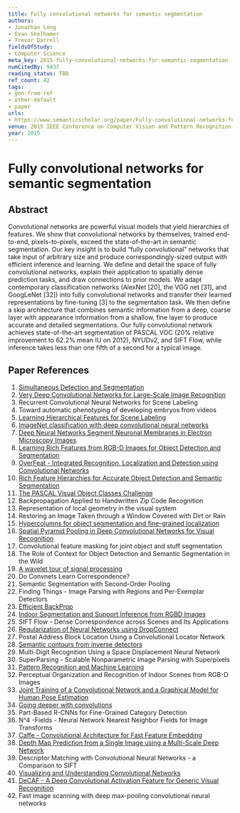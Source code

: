 ```yaml
---
title: Fully convolutional networks for semantic segmentation
authors:
- Jonathan Long
- Evan Shelhamer
- Trevor Darrell
fieldsOfStudy:
- Computer Science
meta_key: 2015-fully-convolutional-networks-for-semantic-segmentation
numCitedBy: 9437
reading_status: TBD
ref_count: 42
tags:
- gen-from-ref
- other-default
- paper
urls:
- https://www.semanticscholar.org/paper/Fully-convolutional-networks-for-semantic-Long-Shelhamer/9201bf6f8222c2335913002e13fbac640fc0f4ec?sort=total-citations
venue: 2015 IEEE Conference on Computer Vision and Pattern Recognition (CVPR)
year: 2015
---
```


# Fully convolutional networks for semantic segmentation

## Abstract

Convolutional networks are powerful visual models that yield hierarchies of features. We show that convolutional networks by themselves, trained end-to-end, pixels-to-pixels, exceed the state-of-the-art in semantic segmentation. Our key insight is to build “fully convolutional” networks that take input of arbitrary size and produce correspondingly-sized output with efficient inference and learning. We define and detail the space of fully convolutional networks, explain their application to spatially dense prediction tasks, and draw connections to prior models. We adapt contemporary classification networks (AlexNet [20], the VGG net [31], and GoogLeNet [32]) into fully convolutional networks and transfer their learned representations by fine-tuning [3] to the segmentation task. We then define a skip architecture that combines semantic information from a deep, coarse layer with appearance information from a shallow, fine layer to produce accurate and detailed segmentations. Our fully convolutional network achieves state-of-the-art segmentation of PASCAL VOC (20% relative improvement to 62.2% mean IU on 2012), NYUDv2, and SIFT Flow, while inference takes less than one fifth of a second for a typical image.

## Paper References

1. [Simultaneous Detection and Segmentation](2014-simultaneous-detection-and-segmentation)
2. [Very Deep Convolutional Networks for Large-Scale Image Recognition](2014-vggnet.md)
3. Recurrent Convolutional Neural Networks for Scene Labeling
4. Toward automatic phenotyping of developing embryos from videos
5. [Learning Hierarchical Features for Scene Labeling](2013-learning-hierarchical-features-for-scene-labeling)
6. [ImageNet classification with deep convolutional neural networks](2012-alexnet.md)
7. [Deep Neural Networks Segment Neuronal Membranes in Electron Microscopy Images](2012-deep-neural-networks-segment-neuronal-membranes-in-electron-microscopy-images)
8. [Learning Rich Features from RGB-D Images for Object Detection and Segmentation](2014-learning-rich-features-from-rgb-d-images-for-object-detection-and-segmentation)
9. [OverFeat - Integrated Recognition, Localization and Detection using Convolutional Networks](2014-overfeat-integrated-recognition-localization-and-detection-using-convolutional-networks)
10. [Rich Feature Hierarchies for Accurate Object Detection and Semantic Segmentation](2014-rich-feature-hierarchies-for-accurate-object-detection-and-semantic-segmentation)
11. [The PASCAL Visual Object Classes Challenge](2006-the-pascal-visual-object-classes-challenge)
12. Backpropagation Applied to Handwritten Zip Code Recognition
13. Representation of local geometry in the visual system
14. Restoring an Image Taken through a Window Covered with Dirt or Rain
15. [Hypercolumns for object segmentation and fine-grained localization](2015-hypercolumns-for-object-segmentation-and-fine-grained-localization)
16. [Spatial Pyramid Pooling in Deep Convolutional Networks for Visual Recognition](2015-spatial-pyramid-pooling-in-deep-convolutional-networks-for-visual-recognition)
17. Convolutional feature masking for joint object and stuff segmentation
18. The Role of Context for Object Detection and Semantic Segmentation in the Wild
19. [A wavelet tour of signal processing](1998-a-wavelet-tour-of-signal-processing)
20. Do Convnets Learn Correspondence?
21. Semantic Segmentation with Second-Order Pooling
22. Finding Things - Image Parsing with Regions and Per-Exemplar Detectors
23. [Efficient BackProp](2012-efficient-backprop)
24. [Indoor Segmentation and Support Inference from RGBD Images](2012-indoor-segmentation-and-support-inference-from-rgbd-images)
25. SIFT Flow - Dense Correspondence across Scenes and Its Applications
26. [Regularization of Neural Networks using DropConnect](2013-regularization-of-neural-networks-using-dropconnect)
27. Postal Address Block Location Using a Convolutional Locator Network
28. [Semantic contours from inverse detectors](2011-semantic-contours-from-inverse-detectors)
29. Multi-Digit Recognition Using a Space Displacement Neural Network
30. SuperParsing - Scalable Nonparametric Image Parsing with Superpixels
31. [Pattern Recognition and Machine Learning](2007-pattern-recognition-and-machine-learning)
32. Perceptual Organization and Recognition of Indoor Scenes from RGB-D Images
33. [Joint Training of a Convolutional Network and a Graphical Model for Human Pose Estimation](2014-joint-training-of-a-convolutional-network-and-a-graphical-model-for-human-pose-estimation)
34. [Going deeper with convolutions](2015-going-deeper-with-convolutions)
35. Part-Based R-CNNs for Fine-Grained Category Detection
36. N^4 -Fields - Neural Network Nearest Neighbor Fields for Image Transforms
37. [Caffe - Convolutional Architecture for Fast Feature Embedding](2014-caffe-convolutional-architecture-for-fast-feature-embedding)
38. [Depth Map Prediction from a Single Image using a Multi-Scale Deep Network](2014-depth-map-prediction-from-a-single-image-using-a-multi-scale-deep-network)
39. Descriptor Matching with Convolutional Neural Networks - a Comparison to SIFT
40. [Visualizing and Understanding Convolutional Networks](2014-visualizing-and-understanding-convolutional-networks)
41. [DeCAF - A Deep Convolutional Activation Feature for Generic Visual Recognition](2014-decaf-a-deep-convolutional-activation-feature-for-generic-visual-recognition)
42. Fast image scanning with deep max-pooling convolutional neural networks
